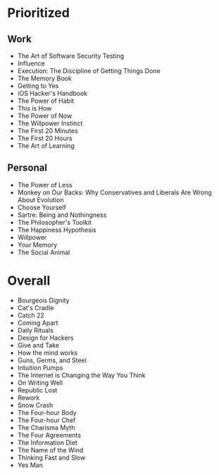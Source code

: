 # Prioritized

## Work

- The Art of Software Security Testing
- Influence
- Execution: The Discipline of Getting Things Done
- The Memory Book
- Getting to Yes
- iOS Hacker's Handbook
- The Power of Habit
- This is How
- The Power of Now
- The Willpower Instinct
- The First 20 Minutes
- The First 20 Hours
- The Art of Learning


## Personal

- The Power of Less
- Monkey on Our Backs: Why Conservatives and Liberals Are Wrong About Evolution
- Choose Yourself
- Sartre: Being and Nothingness
- The Philosopher's Toolkit
- The Happiness Hypothesis
- Willpower
- Your Memory
- The Social Animal

# Overall

- Bourgeois Dignity
- Cat's Cradle
- Catch 22
- Coming Apart
- Daily Rituals
- Design for Hackers
- Give and Take
- How the mind works
- Guns, Germs, and Steel
- Intuition Pumps
- The Internet is Changing the Way You Think
- On Writing Well
- Republic Lost
- Rework
- Snow Crash
- The Four-hour Body
- The Four-hour Chef
- The Charisma Myth
- The Four Agreements
- The Information Diet
- The Name of the Wind
- Thinking Fast and Slow
- Yes Man

